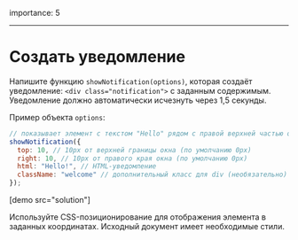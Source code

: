 importance: 5

---

# Создать уведомление

Напишите функцию `showNotification(options)`, которая создаёт уведомление: `<div class="notification">` с заданным содержимым. Уведомление должно автоматически исчезнуть через 1,5 секунды.

Пример объекта `options`:

```js
// показывает элемент с текстом "Hello" рядом с правой верхней частью окна.
showNotification({
  top: 10, // 10px от верхней границы окна (по умолчанию 0px)
  right: 10, // 10px от правого края окна (по умолчанию 0px)
  html: "Hello!", // HTML-уведомление
  className: "welcome" // дополнительный класс для div (необязательно)
});
```

[demo src="solution"]


Используйте CSS-позиционирование для отображения элемента в заданных координатах. Исходный документ имеет необходимые стили.
